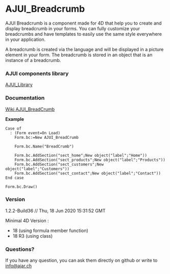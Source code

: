 # AJUI_Breadcrumb

AJUI Breadcrumb is a component made for 4D that help you to create and display breadcrumb in your forms. You can fully customize your breadcrumbs and have templates to easily use the same style everywhere in your application.

A breadcrumb is created via the language and will be displayed in a picture element in your form. The breadcrumb is stored in an object that is an instance of a breadcrumb.

### AJUI components library

[AJUI_Library](https://github.com/AJARProject/AJUI_Library)

### Documentation

[Wiki AJUI_BreadCrumb](https://github.com/AJARProject/AJUI_Breadcrumb/wiki)

**Example**

    Case of
      : (Form event=On Load)
        Form.bc:=New AJUI_BreadCrumb

        Form.bc.Name("BreadCrumb")

        Form.bc.AddSection("sect_home";New object("label";"Home"))
        Form.bc.AddSection("sect_products";New object("label";"Products"))
        Form.bc.AddSection("sect_customers";New object("label";"Customers"))
        Form.bc.AddSection("sect_contact";New object("label";"Contact"))
    End case

    Form.bc.Draw()

### Version

1.2.2-Build36  // Thu, 18 Jun 2020 15:31:52 GMT

Minimal 4D Version : 
 - 18 (using formula member function)
 - 18 R3 (using class)

### Questions?

If you have any question, you can ask them directly on github or write to info@ajar.ch
